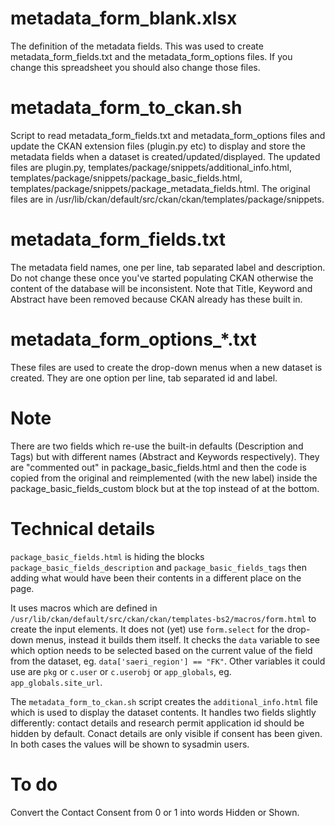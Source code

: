# metadata_form_blank.xlsx

The definition of the metadata fields. This was used to create metadata_form_fields.txt and the metadata_form_options files. If you change this spreadsheet you should also change those files.

# metadata_form_to_ckan.sh

Script to read metadata_form_fields.txt and metadata_form_options files and update the CKAN extension files (plugin.py etc) to display and store the metadata fields when a dataset is created/updated/displayed. The updated files are plugin.py, templates/package/snippets/additional_info.html, templates/package/snippets/package_basic_fields.html, templates/package/snippets/package_metadata_fields.html. The original files are in /usr/lib/ckan/default/src/ckan/ckan/templates/package/snippets.

# metadata_form_fields.txt

The metadata field names, one per line, tab separated label and description.
Do not change these once you've started populating CKAN otherwise the content of the database will be inconsistent.
Note that Title, Keyword and Abstract have been removed because CKAN already has these built in.

# metadata_form_options_*.txt

These files are used to create the drop-down menus when a new dataset is created. They are one option per line, tab separated id and label.

# Note

There are two fields which re-use the built-in defaults (Description and Tags) but with different names (Abstract and Keywords respectively).
They are "commented out" in package_basic_fields.html and then the code is copied from the original and reimplemented (with the new label) inside the package_basic_fields_custom block but at the top instead of at the bottom.

# Technical details

`package_basic_fields.html` is hiding the blocks `package_basic_fields_description` and `package_basic_fields_tags` then adding what would have been their contents in a different place on the page.

It uses macros which are defined in `/usr/lib/ckan/default/src/ckan/ckan/templates-bs2/macros/form.html` to create the input elements. It does not (yet) use `form.select` for the drop-down menus, instead it builds them itself. It checks the `data` variable to see which option needs to be selected based on the current value of the field from the dataset, eg. `data['saeri_region'] == "FK"`. Other variables it could use are `pkg` or `c.user` or `c.userobj` or `app_globals`, eg. `app_globals.site_url`. 

The `metadata_form_to_ckan.sh` script creates the `additional_info.html` file which is used to display the dataset contents.
It handles two fields slightly differently: contact details and research permit application id should be hidden by default.
Conact details are only visible if consent has been given. In both cases the values will be shown to sysadmin users.

# To do

Convert the Contact Consent from 0 or 1 into words Hidden or Shown.